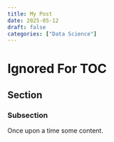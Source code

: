 ```yaml
---
title: My Post
date: 2025-05-12
draft: false
categories: ["Data Science"]
---
```


# Ignored For TOC

## Section

### Subsection

Once upon a time some content.
